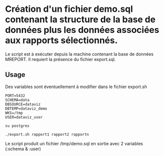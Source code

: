 # Création d'un fichier demo.sql contenant la structure de la base de données plus les données associées aux rapports sélectionnés.

Le script est à exécuter depuis la machine contenant la base de données MREPORT. Il requiert la présence du fichier export.sql.

## Usage

Des variables sont éventuellement à modifier dans le fichier export.sh

```
PORT=5432
SCHEMA=data
DBSOURCE=dataviz
DBTEMP=dataviz_demo
WKS=/tmp
USER=dataviz_user
```

`su postgres`

`./export.sh rapport1 rapport2 rapportn`

Le script produit un fichier /tmp/demo.sql en sortie avec 2 variables (:schema & :user)



